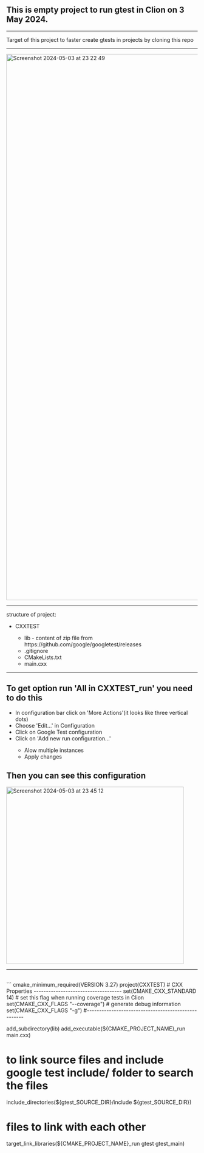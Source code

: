 <h2>This is empty project to run gtest in Clion on 3 May 2024.</h2>
<hr>
<span>Target of this project to faster create gtests in projects by cloning this repo</span>
<hr>
<img width="1440" alt="Screenshot 2024-05-03 at 23 22 49" src="https://github.com/MarzanIvan/gtest-clion-template/assets/87321166/4e37cd9d-813e-48da-b626-f4a805f6fb13">

<hr>
<span>structure of project:</span><br>
<ul>
  <li>CXXTEST</li>
  <ul>
    <li>
      <span>lib - content of zip file from https://github.com/google/googletest/releases</span>
    </li>
    <li>.gitignore</li>
    <li>CMakeLists.txt</li>
    <li>main.cxx</li>
  </ul>
</ul>
<hr>
<h2>To get option run 'All in CXXTEST_run' you need to do this</h2>
<ul>
  <li>In configuration bar click on 'More Actions'(it looks like three vertical dots)</li>
  <li>Choose 'Edit...' in Configuration</li>
  <li>Click on Google Test configuration</li>
  <li>Click on 'Add new run configuration...'</li>
  <ul>
    <li>Alow multiple instances</li>
    <li>Apply changes</li>
  </ul>
</ul>

<h2>Then you can see this configuration</h2>
<img width="467" alt="Screenshot 2024-05-03 at 23 45 12" src="https://github.com/MarzanIvan/gtest-clion-template/assets/87321166/644a75b4-3dfd-433e-87d0-70521f6a37ee">


<hr>
<br>
```
cmake_minimum_required(VERSION 3.27)
project(CXXTEST)
# CXX Properties ------------------------------------
set(CMAKE_CXX_STANDARD 14)
# set this flag when running coverage tests in Clion
set(CMAKE_CXX_FLAGS "--coverage")
# generate debug information
set(CMAKE_CXX_FLAGS "-g")
#----------------------------------------------------

add_subdirectory(lib)
add_executable(${CMAKE_PROJECT_NAME}_run main.cxx)
# to link source files and include google test include/ folder to search the files
include_directories(${gtest_SOURCE_DIR}/include ${gtest_SOURCE_DIR})
# files to link with each other
target_link_libraries(${CMAKE_PROJECT_NAME}_run gtest gtest_main)
```
